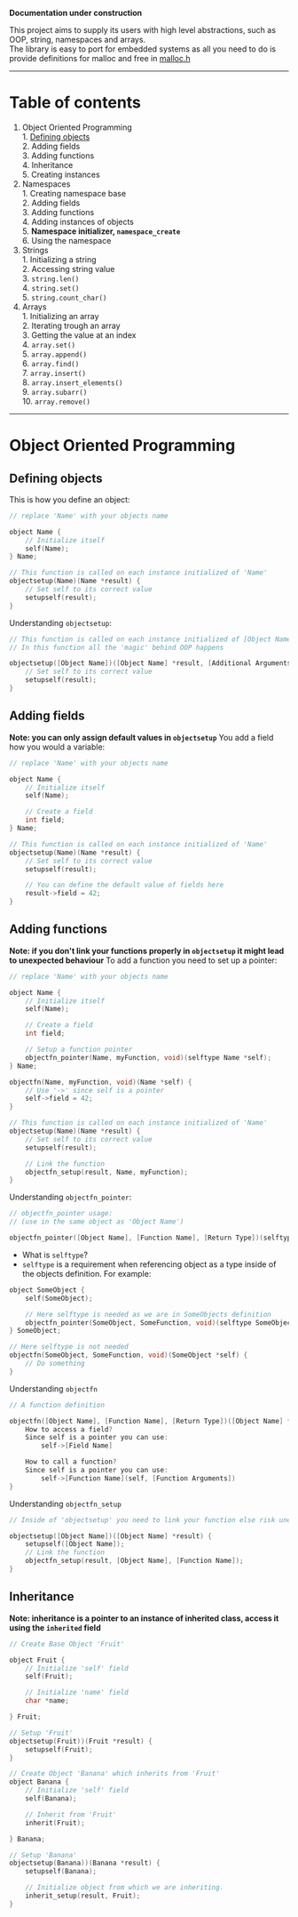 
**Documentation under construction**

This project aims to supply its users with high level abstractions, such as OOP, string, namespaces and arrays.  
The library is easy to port for embedded systems as all you need to do is provide definitions for malloc and free in [malloc.h](https://github.com/wwidlishy/CPLUS/blob/main/cplus/externals/malloc.h)


---
# Table of contents

1. Object Oriented Programming  
	‎ 1. [Defining objects](#defining-objects)  
	‎ 2. Adding fields  
	‎ 3. Adding functions  
	‎ 4. Inheritance  
	‎ 5. Creating instances  
2. Namespaces  
	‎ 1. Creating namespace base  
	‎ 2. Adding fields  
	‎ 3. Adding functions  
	‎ 4. Adding instances of objects  
	‎ 5. **Namespace initializer, `namespace_create`**  
	‎ 6. Using the namespace  
3. Strings  
	‎ 1. Initializing a string  
	‎ 2. Accessing string value  
	‎ 3. `string.len()`  
	‎ 4. `string.set()`  
	‎ 5. `string.count_char()`  
4. Arrays  
	‎ 1. Initializing an array  
	‎ 2. Iterating trough an array  
	‎ 3. Getting the value at an index  
	‎ 4. `array.set()`  
	‎ 5. `array.append()`  
	‎ 6. `array.find()`  
	‎ 7. `array.insert()`  
	‎ 8. `array.insert_elements()`  
	‎ 9. `array.subarr()`  
	‎ 10. `array.remove()`  

---
# Object Oriented Programming

## Defining objects

This is how you define an object:

```c
// replace 'Name' with your objects name

object Name {
	// Initialize itself
	self(Name);
} Name;

// This function is called on each instance initialized of 'Name'
objectsetup(Name)(Name *result) {
	// Set self to its correct value
	setupself(result);
}
```

Understanding `objectsetup`:

```c
// This function is called on each instance initialized of [Object Name]
// In this function all the 'magic' behind OOP happens

objectsetup([Object Name])([Object Name] *result, [Additional Arguments if needed]) {
	// Set self to its correct value
	setupself(result);
}
```
## Adding fields

**Note: you can only assign default values in `objectsetup`**
You add a field how you would a variable:

```c
// replace 'Name' with your objects name

object Name {
	// Initialize itself
	self(Name);

	// Create a field
	int field;
} Name;

// This function is called on each instance initialized of 'Name'
objectsetup(Name)(Name *result) {
	// Set self to its correct value
	setupself(result);

	// You can define the default value of fields here
	result->field = 42;
}
```

## Adding functions

**Note: if you don't link your functions properly in `objectsetup` it might lead to unexpected behaviour**
To add a function you need to set up a pointer:

```c
// replace 'Name' with your objects name

object Name {
	// Initialize itself
	self(Name);

	// Create a field
	int field;

	// Setup a function pointer
	objectfn_pointer(Name, myFunction, void)(selftype Name *self);
} Name;

objectfn(Name, myFunction, void)(Name *self) {
	// Use '->' since self is a pointer
	self->field = 42;
}

// This function is called on each instance initialized of 'Name'
objectsetup(Name)(Name *result) {
	// Set self to its correct value
	setupself(result);

	// Link the function
	objectfn_setup(result, Name, myFunction);
}

```

Understanding `objectfn_pointer`:

```c
// objectfn_pointer usage:
// (use in the same object as 'Object Name')

objectfn_pointer([Object Name], [Function Name], [Return Type])(selftype [Object Name] *self, [More Arguments of the Function]);
```

- What is `selftype`?
- `selftype` is a requirement when referencing object as a type inside of the objects definition. For example:

```c
object SomeObject {
	self(SomeObject);	

	// Here selftype is needed as we are in SomeObjects definition
	objectfn_pointer(SomeObject, SomeFunction, void)(selftype SomeObject *self);
} SomeObject;

// Here selftype is not needed
objectfn(SomeObject, SomeFunction, void)(SomeObject *self) {
	// Do something
}
```

Understanding `objectfn`

```c
// A function definition

objectfn([Object Name], [Function Name], [Return Type])([Object Name] *self, [Additional Arguments if needed]) {
	How to access a field?
	Since self is a pointer you can use:
		self->[Field Name]

	How to call a function?
	Since self is a pointer you can use:
		self->[Function Name](self, [Function Arguments])
}

```

Understanding `objectfn_setup`

```c
// Inside of 'objectsetup' you need to link your function else risk unexpected behaviour

objectsetup([Object Name])([Object Name] *result) {
	setupself([Object Name]);
	// Link the function
	objectfn_setup(result, [Object Name], [Function Name]);
}

```
## Inheritance

**Note: inheritance is a pointer to an instance of inherited class, access it using the `inherited` field**

```c
// Create Base Object 'Fruit'

object Fruit {
	// Initialize 'self' field
    self(Fruit);

	// Initialize 'name' field
    char *name;

} Fruit;

// Setup 'Fruit'
objectsetup(Fruit))(Fruit *result) {
	setupself(Fruit);
}

// Create Object 'Banana' which inherits from 'Fruit'
object Banana {
	// Initialize 'self' field
    self(Banana);

	// Inherit from 'Fruit'
    inherit(Fruit);

} Banana;

// Setup 'Banana'
objectsetup(Banana))(Banana *result) {
	setupself(Banana);

	// Initialize object from which we are inheriting.
	inherit_setup(result, Fruit);
}

```
